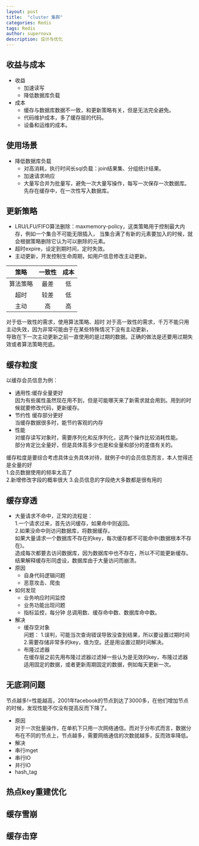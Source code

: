```yaml
---
layout: post
title:  "cluster 集群"
categories: Redis
tags: Redis
author: supernova
description: 设计与优化
---
```

##  收益与成本
* 收益
    * 加速读写
    * 降低数据库负载
* 成本
    * 缓存与数据库数据不一致，和更新策略有关，但是无法完全避免。
    * 代码维护成本，多了缓存层的代码。
    * 设备和运维的成本。  
    
## 使用场景
* 降低数据库负载
    * 对高消耗，执行时间长sql负载：join结果集、分组统计结果。
    * 加速请求响应
    * 大量写合并为批量写，避免一次大量写操作，每写一次保存一次数据库。先存在缓存中，在一次性写入数据库。 

## 更新策略
* LRU/LFU/FIFO算法删除：maxmemory-policy，这类策略用于控制最大内存，例如一个集合不可能无限插入，
当集合满了有新的元素要加入的时候，就会根据策略删除它认为可以删除的元素。
* 超时expire，设定到期时间，定时失效。
* 主动更新，开发控制生命周期，如用户信息修改主动更新。

|策略|一致性|成本|
|:---:|:---:|:---:|
|算法策略|最差|低|
|超时|较差|低|
|主动|高|高|

对于低一致性的需求，使用算法策略、超时
对于高一致性的需求，千万不能只用主动失效，因为非常可能由于在某些特殊情况下没有主动更新，  
导致在下一次主动更新之前一直使用的是过期的数据。正确的做法是还要用过期失效或者算法策略兜底。

## 缓存粒度
以缓存会员信息为例：  
* 通用性:缓存全量更好   
因为有些属性虽然现在用不到，但是可能哪天来了新需求就会用到。用到的时候就要修改代码，更新缓存。  
* 节约性 缓存部分更好  
当缓存数据很多时，能节约客观的内存  
* 性能   
对缓存读写对象时，需要序列化和反序列化，这两个操作比较消耗性能。  
部分肯定比全量好，但是具体高多少也是和全量和部分的差值有关的。

缓存粒度是要综合考虑具体业务具体对待，就例子中的会员信息而言，本人觉得还是全量的好  
1.会员数据使用的频率太高了  
2.新增修改字段的概率很大
3.会员信息的字段绝大多数都是很有用的

## 缓存穿透
* 大量请求不命中，正常的流程是：  
1.一个请求过来，首先访问缓存，如果命中则返回。  
2.如果没命中则访问数据库，将数据缓存。  
如果大量请求一个数据库不存在的key，每次缓存都不可能命中(数据根本不存在)。    
造成每次都要去访问数据库，因为数据库中也不存在，所以不可能更新缓存。    
结果解释缓存形同虚设，数据库由于大量访问而崩溃。 
* 原因
    * 自身代码逻辑问题
    * 恶意攻击、爬虫
* 如何发现
    * 业务响应时间监控
    * 业务功能出现问题
    * 指标监控，每分钟 总调用数、缓存命中数、数据库命中数。
* 解决
    * 缓存空对象  
    问题：
    1.误判，可能当次查询错误导致没查到结果，所以要设置过期时间  
    2.需要存储非常多的key，值为空。还是用设置过期时间解决。  
    * 布隆过滤器  
    在缓存层之前先用布隆过滤器过滤掉一些认为是无效的key，布隆过滤器适用固定的数据，或者更新周期固定的数据，例如每天更新一次。  

## 无底洞问题
节点越多!=性能越高，2001年facebook的节点到达了3000多，在他们增加节点的时候，发现性能不仅没有提高反而下降了。  
* 原因  
对于一次批量操作，在单机下只用一次网络通信。而对于分布式而言，数据分布在不同的节点上，节点越多，需要网络通信的次数就越多，反而效率降低。
* 解决  
 * 串行mget
 * 串行IO
 * 并行IO
 * hash_tag
 
 ## 热点key重建优化
 
 ## 缓存雪崩
 
 ## 缓存击穿  
